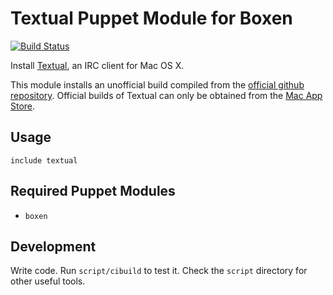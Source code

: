 # Textual Puppet Module for Boxen 

[![Build Status](https://travis-ci.org/boxen/puppet-textual.png?branch=master)](https://travis-ci.org/boxen/puppet-textual)

Install [Textual](http://www.codeux.com/textual/), an IRC client for Mac OS X.

This module installs an unofficial build compiled from the [official github repository](https://github.com/Codeux/Textual).
Official builds of Textual can only be obtained from the [Mac App Store](http://itunes.apple.com/us/app/textual-irc-client/id403012667?mt=12).

## Usage

```puppet
include textual
```

## Required Puppet Modules

* `boxen`

## Development

Write code. Run `script/cibuild` to test it. Check the `script`
directory for other useful tools.
